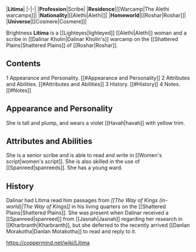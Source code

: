 |**Litima**|
|-|-|
|**Profession**|Scribe|
|**Residence**|[[Warcamp\|The Alethi warcamps]]|
|**Nationality**|[[Alethi\|Alethi]]|
|**Homeworld**|[[Roshar\|Roshar]]|
|**Universe**|[[Cosmere\|Cosmere]]|

Brightness **Litima** is a [[Lighteyes\|lighteyed]] [[Alethi\|Alethi]] woman and a scribe in [[Dalinar Kholin\|Dalinar Kholin's]] warcamp on the [[Shattered Plains\|Shattered Plains]] of [[Roshar\|Roshar]].

## Contents

1 Appearance and Personality. [[#Appearance and Personality]] 
2 Attributes and Abilities. [[#Attributes and Abilities]] 
3 History. [[#History]] 
4 Notes. [[#Notes]] 


## Appearance and Personality
She is tall and plump, and wears a violet [[Havah\|havah]] with yellow trim.

## Attributes and Abilities
She is a senior scribe and is able to read and write in [[Women's script\|women's script]]. She is also skilled in the use of [[Spanreed\|spanreeds]]. She has a young ward.

## History
Dalinar had Litima read him passages from *[[The Way of Kings (in-world)\|The Way of Kings]]* in his living quarters on the [[Shattered Plains\|Shattered Plains]]. She was present when Dalinar received a [[Spanreed\|spanreed]] from [[Jasnah\|Jasnah]] regarding her research in [[Kharbranth\|Kharbranth]], but she deferred to the recently arrived [[Danlan Morakotha\|Danlan Morakotha]] to read and reply to it.



https://coppermind.net/wiki/Litima